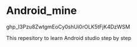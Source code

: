 # Android_mine
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

This repesitory to learn Android studio step by step
